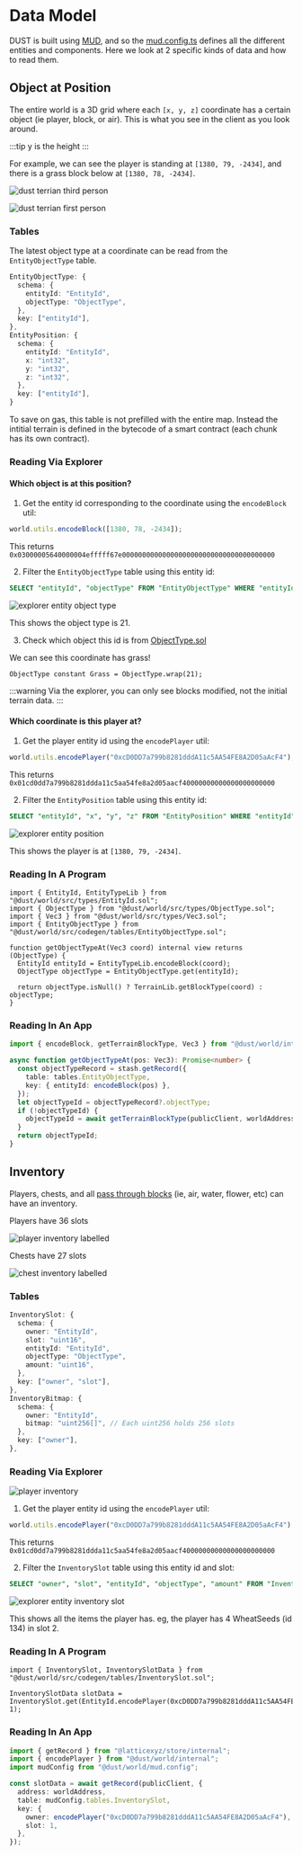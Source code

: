 # Data Model

DUST is built using [MUD](https://mud.dev/), and so the [mud.config.ts](https://github.com/dustproject/dust/blob/main/packages/world/mud.config.ts) defines all the different entities and components. Here we look at 2 specific kinds of data and how to read them.

## Object at Position

The entire world is a 3D grid where each `[x, y, z]` coordinate has a certain object (ie player, block, or air). This is what you see in the client as you look around.

:::tip
y is the height
:::

For example, we can see the player is standing at `[1380, 79, -2434]`, and there is a grass block below at `[1380, 78, -2434]`.

![dust terrian third person](/dust-terrain-third-person.png)

![dust terrian first person](/dust-terrain-first-person.png)

### Tables

The latest object type at a coordinate can be read from the `EntityObjectType` table.

```typescript
EntityObjectType: {
  schema: {
    entityId: "EntityId",
    objectType: "ObjectType",
  },
  key: ["entityId"],
},
EntityPosition: {
  schema: {
    entityId: "EntityId",
    x: "int32",
    y: "int32",
    z: "int32",
  },
  key: ["entityId"],
}
```

To save on gas, this table is not prefilled with the entire map. Instead the intitial terrain is defined in the bytecode of a smart contract (each chunk has its own contract).

### Reading Via Explorer

#### Which object is at this position?

1. Get the entity id corresponding to the coordinate using the `encodeBlock` util:

```typescript
world.utils.encodeBlock([1380, 78, -2434]);
```

This returns `0x03000005640000004efffff67e00000000000000000000000000000000000000`

2. Filter the `EntityObjectType` table using this entity id:

```sql
SELECT "entityId", "objectType" FROM "EntityObjectType" WHERE "entityId" = '0x03000005640000004efffff67e00000000000000000000000000000000000000';
```

![explorer entity object type](explorer-entity-object-type.png)

This shows the object type is 21.

3. Check which object this id is from [ObjectType.sol](https://github.com/dustproject/dust/blob/main/packages/world/src/types/ObjectType.sol)

We can see this coordinate has grass!

```solidity
ObjectType constant Grass = ObjectType.wrap(21);
```

:::warning
Via the explorer, you can only see blocks modified, not the initial terrain data.
:::

#### Which coordinate is this player at?

1. Get the player entity id using the `encodePlayer` util:

```typescript
world.utils.encodePlayer("0xcD0DD7a799b8281dddA11c5AA54FE8A2D05aAcF4");
```

This returns `0x01cd0dd7a799b8281ddda11c5aa54fe8a2d05aacf40000000000000000000000`

2. Filter the `EntityPosition` table using this entity id:

```sql
SELECT "entityId", "x", "y", "z" FROM "EntityPosition" WHERE "entityId" = '0x01cd0dd7a799b8281ddda11c5aa54fe8a2d05aacf40000000000000000000000';
```

![explorer entity position](explorer-entity-position.png)

This shows the player is at `[1380, 79, -2434]`.

### Reading In A Program

```solidity
import { EntityId, EntityTypeLib } from "@dust/world/src/types/EntityId.sol";
import { ObjectType } from "@dust/world/src/types/ObjectType.sol";
import { Vec3 } from "@dust/world/src/types/Vec3.sol";
import { EntityObjectType } from "@dust/world/src/codegen/tables/EntityObjectType.sol";

function getObjectTypeAt(Vec3 coord) internal view returns (ObjectType) {
  EntityId entityId = EntityTypeLib.encodeBlock(coord);
  ObjectType objectType = EntityObjectType.get(entityId);

  return objectType.isNull() ? TerrainLib.getBlockType(coord) : objectType;
}
```

### Reading In An App

```typescript
import { encodeBlock, getTerrainBlockType, Vec3 } from "@dust/world/internal";

async function getObjectTypeAt(pos: Vec3): Promise<number> {
  const objectTypeRecord = stash.getRecord({
    table: tables.EntityObjectType,
    key: { entityId: encodeBlock(pos) },
  });
  let objectTypeId = objectTypeRecord?.objectType;
  if (!objectTypeId) {
    objectTypeId = await getTerrainBlockType(publicClient, worldAddress, pos);
  }
  return objectTypeId;
}
```

## Inventory

Players, chests, and all [pass through blocks](https://github.com/dustproject/dust/blob/main/packages/world/ts/objects.ts#L2033) (ie, air, water, flower, etc) can have an inventory.

Players have 36 slots

![player inventory labelled](player-inventory-labelled.png)

Chests have 27 slots

![chest inventory labelled](chest-inventory-labelled.png)

### Tables

```typescript
InventorySlot: {
  schema: {
    owner: "EntityId",
    slot: "uint16",
    entityId: "EntityId",
    objectType: "ObjectType",
    amount: "uint16",
  },
  key: ["owner", "slot"],
},
InventoryBitmap: {
  schema: {
    owner: "EntityId",
    bitmap: "uint256[]", // Each uint256 holds 256 slots
  },
  key: ["owner"],
},
```

### Reading Via Explorer

![player inventory](player-inventory.png)

1. Get the player entity id using the `encodePlayer` util:

```typescript
world.utils.encodePlayer("0xcD0DD7a799b8281dddA11c5AA54FE8A2D05aAcF4");
```

This returns `0x01cd0dd7a799b8281ddda11c5aa54fe8a2d05aacf40000000000000000000000`

2. Filter the `InventorySlot` table using this entity id and slot:

```sql
SELECT "owner", "slot", "entityId", "objectType", "amount" FROM "InventorySlot" WHERE "owner" = '0x01cd0dd7a799b8281ddda11c5aa54fe8a2d05aacf40000000000000000000000';
```

![explorer entity inventory slot](explorer-entity-inventory-slot.png)

This shows all the items the player has. eg, the player has 4 WheatSeeds (id 134) in slot 2.

### Reading In A Program

```solidity
import { InventorySlot, InventorySlotData } from "@dust/world/src/codegen/tables/InventorySlot.sol";

InventorySlotData slotData = InventorySlot.get(EntityId.encodePlayer(0xcD0DD7a799b8281dddA11c5AA54FE8A2D05aAcF4), 1);

```

### Reading In An App

```typescript
import { getRecord } from "@latticexyz/store/internal";
import { encodePlayer } from "@dust/world/internal";
import mudConfig from "@dust/world/mud.config";

const slotData = await getRecord(publicClient, {
  address: worldAddress,
  table: mudConfig.tables.InventorySlot,
  key: {
    owner: encodePlayer("0xcD0DD7a799b8281dddA11c5AA54FE8A2D05aAcF4"),
    slot: 1,
  },
});
```
